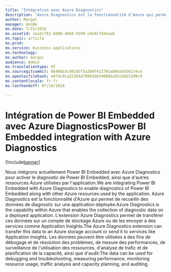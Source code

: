 ```yaml
---
title: "Intégration avec Azure Diagnostics"
description: "Azure Diagnostics est la fonctionnalité d'Azure qui permet de recueillir des données de diagnostic sur une application déployée."
author: MargoC
manager: AnnBe
ms.date: 7/22/2018
ms.assetid: 1aa2c782-8d80-49b8-9399-c0e9cfd3eea6
ms.topic: article
ms.prod: 
ms.service: business-applications
ms.technology: 
ms.author: margoc
audience: Admin
ms.translationtype: HT
ms.sourcegitcommit: 0b40bb3c98145f5a260f412701a884a5936174ce
ms.openlocfilehash: e874c9ca22384d799636b54080da55cb8b3199c9
ms.contentlocale: fr-fr
ms.lasthandoff: 07/18/2018

---
```

#  <a name="power-bi-embedded-integration-with-azure-diagnostics"></a><span data-ttu-id="b73a6-103">Intégration de Power BI Embedded avec Azure Diagnostics</span><span class="sxs-lookup"><span data-stu-id="b73a6-103">Power BI Embedded integration with Azure Diagnostics</span></span> 




[!include[banner](../../../includes/banner.md)]

<span data-ttu-id="b73a6-104">Nous intégrons actuellement Power BI Embedded avec Azure Diagnostics pour activer le diagnostic de Power BI Embedded, ainsi que d'autres ressources Azure utilisées par l'application.</span><span class="sxs-lookup"><span data-stu-id="b73a6-104">We are integrating Power BI Embedded with Azure Diagnostics to enable diagnostics of Power BI Embedded along with other Azure resources used by the application.</span></span> <span data-ttu-id="b73a6-105">Azure Diagnostics est la fonctionnalité d'Azure qui permet de recueillir des données de diagnostic sur une application déployée.</span><span class="sxs-lookup"><span data-stu-id="b73a6-105">Azure Diagnostics is the capability within Azure that enables the collection of diagnostic data on a deployed application.</span></span> <span data-ttu-id="b73a6-106">L'extension Azure Diagnostics permet de transférer ces données sur un compte de stockage Azure ou de les envoyer à des services comme Application Insights.</span><span class="sxs-lookup"><span data-stu-id="b73a6-106">The Azure Diagnostics extension can transfer this data to an Azure storage account or send it to services like Application Insights.</span></span> <span data-ttu-id="b73a6-107">Les données peuvent être utilisées à des fins de débogage et de résolution des problèmes, de mesure des performances, de surveillance de l'utilisation des ressources, d'analyse de trafic et de planification de la capacité, ainsi que d'audit.</span><span class="sxs-lookup"><span data-stu-id="b73a6-107">The data can be used for debugging and troubleshooting, measuring performance, monitoring resource usage, traffic analysis and capacity planning, and auditing.</span></span> 

